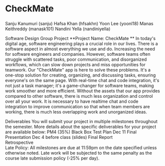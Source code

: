# CheckMate
###
Sanju Kanumuri (sanju)
Hafsa Khan (hfsakhn) 
Yoon Lee (yoonl18)
Manas Keithreddy (manask101)
Nandini Yella (nandiniyella)

Software Design Group Project 
**Project Name: CheckMate **
In today's digital age, software engineering plays a crucial role in our lives. There is a software aspect in almost everything we use and do. Increasing the need for software engineers and companies. However, software teams often struggle with scattered tasks, poor communication, and disorganized workflows, which can slow down projects and miss opportunities for teamwork. Our "CheckMate" app is here to solve these problems. It's a one-stop solution for creating, organizing, and discussing tasks, ensuring everyone's on the same page. With real-time chat and code integration, it's not just a task manager; it's a game-changer for software teams, making work smoother and more efficient. Without the assets that our app provides compared to other software, there is much less organization and control over all your work. It is necessary to have realtime chat and code integration to improve communication so that when team members are working, there is much less overlapping work and unorganized ideas.


Deliverables
You will submit your project in multiple milestones throughout the semester. More details about the specific deliverables for your project are available below:
PM4 (35%)	Black Box Test Plan	Dec 11
Final Presentation	Dec 4 before class (slides)
Final Report	
Retrospective	
Late Policy: All milestones are due at 11:59pm on the date specified unless otherwise noted. Late work will be subjected to the same penalty as the course late submission policy (-25% per day).
